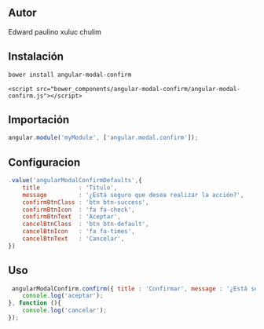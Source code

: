 ## Autor
Edward paulino xuluc chulim
  
## Instalación

```bash
bower install angular-modal-confirm
```

```
<script src="bower_components/angular-modal-confirm/angular-modal-confirm.js"></script>
```

## Importación

```javascript
angular.module('myModule', ['angular.modal.confirm']);
```
## Configuracion

```javascript
.value('angularModalConfirmDefaults',{
    title           : 'Titulo',
    message         : '¿Está seguro que desea realizar la acción?',
    confirmBtnClass : 'btn btn-success',
    confirmBtnIcon  : 'fa fa-check',
    confirmBtnText  : 'Aceptar',
    cancelBtnClass  : 'btn btn-default',
    cancelBtnIcon   : 'fa fa-times',
    cancelBtnText   : 'Cancelar',
})
```
## Uso
```javascript
 angularModalConfirm.confirm({ title : 'Confirmar', message : '¿Está seguro que desea realizar la acción?' }).then( function (){
    console.log('aceptar');
}, function (){
    console.log('cancelar');
});
```